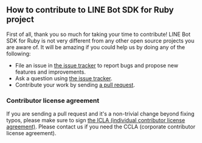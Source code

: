## How to contribute to LINE Bot SDK for Ruby project

First of all, thank you so much for taking your time to contribute! LINE Bot SDK for Ruby is not very different from any other open
source projects you are aware of. It will be amazing if you could help us by doing any of the following:

- File an issue in [the issue tracker](https://github.com/line/line-bot-sdk-ruby/issues) to report bugs and propose new features and
  improvements.
- Ask a question using [the issue tracker](https://github.com/line/line-bot-sdk-ruby/issues).
- Contribute your work by sending [a pull request](https://github.com/line/line-bot-sdk-ruby/pulls).

### Contributor license agreement

If you are sending a pull request and it's a non-trivial change beyond fixing typos, please make sure to sign
[the ICLA (individual contributor license agreement)](https://feedback.line.me/enquete/public/919-h9Yqmr1u). Please
contact us if you need the CCLA (corporate contributor license agreement).
